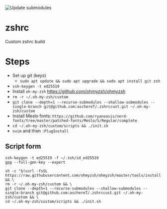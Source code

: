 ![Update submodules](https://github.com/aschereT/.zshrccust/workflows/Update%20submodules/badge.svg)
# zshrc
Custom zshrc build

# Steps

- Set up git (keys)
  - `sudo apt update && sudo apt upgrade && sudo apt install git zsh`
- `ssh-keygen -t ed25519`
- Install `oh-my-zsh` https://github.com/ohmyzsh/ohmyzsh
- `rm -r ~/.oh-my-zsh/custom`
- `git clone --depth=1 --recurse-submodules --shallow-submodules --single-branch git@github.com:aschereT/.zshrccust.git ~/.oh-my-zsh/custom`
- Install Meslo fonts: `https://github.com/ryanoasis/nerd-fonts/tree/master/patched-fonts/Meslo/S/Regular/complete`
- `cd ~/.oh-my-zsh/custom/scripts && ./init.sh`
- `nvim` and then `:PlugInstall`

## Script form
```
ssh-keygen -t ed25519 -f ~/.ssh/id_ed25519
gpg --full-gen-key --expert
```
```
sh -c "$(curl -fsSL https://raw.githubusercontent.com/ohmyzsh/ohmyzsh/master/tools/install.sh)" && \
rm -r ~/.oh-my-zsh/custom && \
git clone --depth=1 --recurse-submodules --shallow-submodules --single-branch git@github.com:aschereT/.zshrccust.git ~/.oh-my-zsh/custom && \
cd ~/.oh-my-zsh/custom/scripts && ./init.sh
```